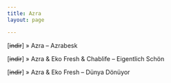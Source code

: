 ```yaml
---
title: Azra
layout: page

---
```

[<del>indir</del>]  »  Azra &#8211; Azrabesk

[<del>indir</del>]  »  Azra & Eko Fresh & Chablife &#8211; Eigentlich Schön

[<del>indir</del>]  »  Azra & Eko Fresh &#8211; Dünya Dönüyor